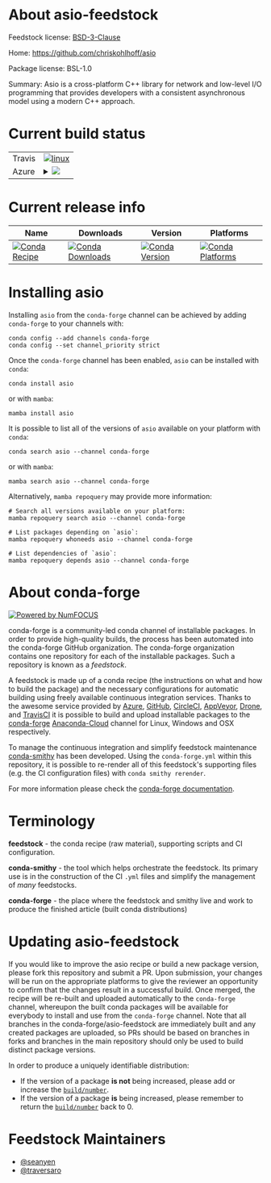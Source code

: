 About asio-feedstock
====================

Feedstock license: [BSD-3-Clause](https://github.com/conda-forge/asio-feedstock/blob/main/LICENSE.txt)

Home: https://github.com/chriskohlhoff/asio

Package license: BSL-1.0

Summary: Asio is a cross-platform C++ library for network and low-level I/O programming that
provides developers with a consistent asynchronous model using a modern C++ approach.


Current build status
====================


<table><tr>
    <td>Travis</td>
    <td>
      <a href="https://app.travis-ci.com/conda-forge/asio-feedstock">
        <img alt="linux" src="https://img.shields.io/travis/com/conda-forge/asio-feedstock/main.svg?label=Linux">
      </a>
    </td>
  </tr>
    
  <tr>
    <td>Azure</td>
    <td>
      <details>
        <summary>
          <a href="https://dev.azure.com/conda-forge/feedstock-builds/_build/latest?definitionId=8142&branchName=main">
            <img src="https://dev.azure.com/conda-forge/feedstock-builds/_apis/build/status/asio-feedstock?branchName=main">
          </a>
        </summary>
        <table>
          <thead><tr><th>Variant</th><th>Status</th></tr></thead>
          <tbody><tr>
              <td>linux_64</td>
              <td>
                <a href="https://dev.azure.com/conda-forge/feedstock-builds/_build/latest?definitionId=8142&branchName=main">
                  <img src="https://dev.azure.com/conda-forge/feedstock-builds/_apis/build/status/asio-feedstock?branchName=main&jobName=linux&configuration=linux%20linux_64_" alt="variant">
                </a>
              </td>
            </tr><tr>
              <td>linux_aarch64</td>
              <td>
                <a href="https://dev.azure.com/conda-forge/feedstock-builds/_build/latest?definitionId=8142&branchName=main">
                  <img src="https://dev.azure.com/conda-forge/feedstock-builds/_apis/build/status/asio-feedstock?branchName=main&jobName=linux&configuration=linux%20linux_aarch64_" alt="variant">
                </a>
              </td>
            </tr><tr>
              <td>linux_ppc64le</td>
              <td>
                <a href="https://dev.azure.com/conda-forge/feedstock-builds/_build/latest?definitionId=8142&branchName=main">
                  <img src="https://dev.azure.com/conda-forge/feedstock-builds/_apis/build/status/asio-feedstock?branchName=main&jobName=linux&configuration=linux%20linux_ppc64le_" alt="variant">
                </a>
              </td>
            </tr><tr>
              <td>osx_64</td>
              <td>
                <a href="https://dev.azure.com/conda-forge/feedstock-builds/_build/latest?definitionId=8142&branchName=main">
                  <img src="https://dev.azure.com/conda-forge/feedstock-builds/_apis/build/status/asio-feedstock?branchName=main&jobName=osx&configuration=osx%20osx_64_" alt="variant">
                </a>
              </td>
            </tr><tr>
              <td>osx_arm64</td>
              <td>
                <a href="https://dev.azure.com/conda-forge/feedstock-builds/_build/latest?definitionId=8142&branchName=main">
                  <img src="https://dev.azure.com/conda-forge/feedstock-builds/_apis/build/status/asio-feedstock?branchName=main&jobName=osx&configuration=osx%20osx_arm64_" alt="variant">
                </a>
              </td>
            </tr><tr>
              <td>win_64</td>
              <td>
                <a href="https://dev.azure.com/conda-forge/feedstock-builds/_build/latest?definitionId=8142&branchName=main">
                  <img src="https://dev.azure.com/conda-forge/feedstock-builds/_apis/build/status/asio-feedstock?branchName=main&jobName=win&configuration=win%20win_64_" alt="variant">
                </a>
              </td>
            </tr>
          </tbody>
        </table>
      </details>
    </td>
  </tr>
</table>

Current release info
====================

| Name | Downloads | Version | Platforms |
| --- | --- | --- | --- |
| [![Conda Recipe](https://img.shields.io/badge/recipe-asio-green.svg)](https://anaconda.org/conda-forge/asio) | [![Conda Downloads](https://img.shields.io/conda/dn/conda-forge/asio.svg)](https://anaconda.org/conda-forge/asio) | [![Conda Version](https://img.shields.io/conda/vn/conda-forge/asio.svg)](https://anaconda.org/conda-forge/asio) | [![Conda Platforms](https://img.shields.io/conda/pn/conda-forge/asio.svg)](https://anaconda.org/conda-forge/asio) |

Installing asio
===============

Installing `asio` from the `conda-forge` channel can be achieved by adding `conda-forge` to your channels with:

```
conda config --add channels conda-forge
conda config --set channel_priority strict
```

Once the `conda-forge` channel has been enabled, `asio` can be installed with `conda`:

```
conda install asio
```

or with `mamba`:

```
mamba install asio
```

It is possible to list all of the versions of `asio` available on your platform with `conda`:

```
conda search asio --channel conda-forge
```

or with `mamba`:

```
mamba search asio --channel conda-forge
```

Alternatively, `mamba repoquery` may provide more information:

```
# Search all versions available on your platform:
mamba repoquery search asio --channel conda-forge

# List packages depending on `asio`:
mamba repoquery whoneeds asio --channel conda-forge

# List dependencies of `asio`:
mamba repoquery depends asio --channel conda-forge
```


About conda-forge
=================

[![Powered by
NumFOCUS](https://img.shields.io/badge/powered%20by-NumFOCUS-orange.svg?style=flat&colorA=E1523D&colorB=007D8A)](https://numfocus.org)

conda-forge is a community-led conda channel of installable packages.
In order to provide high-quality builds, the process has been automated into the
conda-forge GitHub organization. The conda-forge organization contains one repository
for each of the installable packages. Such a repository is known as a *feedstock*.

A feedstock is made up of a conda recipe (the instructions on what and how to build
the package) and the necessary configurations for automatic building using freely
available continuous integration services. Thanks to the awesome service provided by
[Azure](https://azure.microsoft.com/en-us/services/devops/), [GitHub](https://github.com/),
[CircleCI](https://circleci.com/), [AppVeyor](https://www.appveyor.com/),
[Drone](https://cloud.drone.io/welcome), and [TravisCI](https://travis-ci.com/)
it is possible to build and upload installable packages to the
[conda-forge](https://anaconda.org/conda-forge) [Anaconda-Cloud](https://anaconda.org/)
channel for Linux, Windows and OSX respectively.

To manage the continuous integration and simplify feedstock maintenance
[conda-smithy](https://github.com/conda-forge/conda-smithy) has been developed.
Using the ``conda-forge.yml`` within this repository, it is possible to re-render all of
this feedstock's supporting files (e.g. the CI configuration files) with ``conda smithy rerender``.

For more information please check the [conda-forge documentation](https://conda-forge.org/docs/).

Terminology
===========

**feedstock** - the conda recipe (raw material), supporting scripts and CI configuration.

**conda-smithy** - the tool which helps orchestrate the feedstock.
                   Its primary use is in the construction of the CI ``.yml`` files
                   and simplify the management of *many* feedstocks.

**conda-forge** - the place where the feedstock and smithy live and work to
                  produce the finished article (built conda distributions)


Updating asio-feedstock
=======================

If you would like to improve the asio recipe or build a new
package version, please fork this repository and submit a PR. Upon submission,
your changes will be run on the appropriate platforms to give the reviewer an
opportunity to confirm that the changes result in a successful build. Once
merged, the recipe will be re-built and uploaded automatically to the
`conda-forge` channel, whereupon the built conda packages will be available for
everybody to install and use from the `conda-forge` channel.
Note that all branches in the conda-forge/asio-feedstock are
immediately built and any created packages are uploaded, so PRs should be based
on branches in forks and branches in the main repository should only be used to
build distinct package versions.

In order to produce a uniquely identifiable distribution:
 * If the version of a package **is not** being increased, please add or increase
   the [``build/number``](https://docs.conda.io/projects/conda-build/en/latest/resources/define-metadata.html#build-number-and-string).
 * If the version of a package **is** being increased, please remember to return
   the [``build/number``](https://docs.conda.io/projects/conda-build/en/latest/resources/define-metadata.html#build-number-and-string)
   back to 0.

Feedstock Maintainers
=====================

* [@seanyen](https://github.com/seanyen/)
* [@traversaro](https://github.com/traversaro/)

